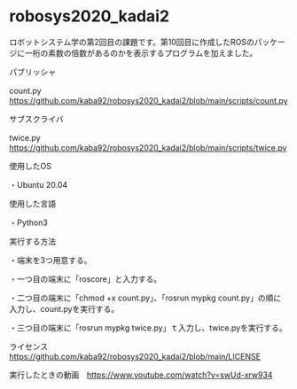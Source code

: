 # robosys2020_kadai2
ロボットシステム学の第2回目の課題です。第10回目に作成したROSのパッケージに一桁の素数の倍数があるのかを表示するプログラムを加えました。


パブリッシャ

count.py　https://github.com/kaba92/robosys2020_kadai2/blob/main/scripts/count.py

サブスクライバ

twice.py　https://github.com/kaba92/robosys2020_kadai2/blob/main/scripts/twice.py

使用したOS

・Ubuntu 20.04

使用した言語

・Python3

実行する方法

・端末を3つ用意する。

・一つ目の端末に「roscore」と入力する。

・二つ目の端末に「chmod +x count.py」、「rosrun mypkg count.py」の順に入力し、count.pyを実行する。

・三つ目の端末に「rosrun mypkg twice.py」ｔ入力し、twice.pyを実行する。


ライセンス　https://github.com/kaba92/robosys2020_kadai2/blob/main/LICENSE


実行したときの動画　https://www.youtube.com/watch?v=swUd-xrw934
